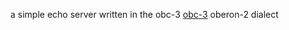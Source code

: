 a simple echo server written in the obc-3 
[obc-3](https://github.com/Spivoxity/obc-3)
oberon-2 dialect
